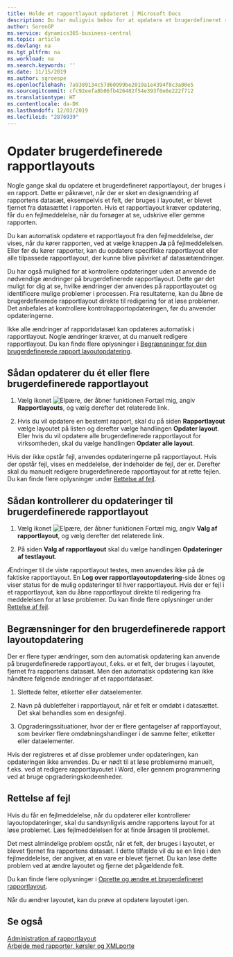 ```yaml
---
title: Holde et rapportlayout opdateret | Microsoft Docs
description: Du har muligvis behov for at opdatere et brugerdefineret rapportlayout, der bruges i en rapport. Dette er påkrævet, når der er sket en designændring af rapportens datasæt, eksempelvis et felt, der bruges i layoutet, er blevet fjernet fra datasættet i rapporten.
author: SorenGP
ms.service: dynamics365-business-central
ms.topic: article
ms.devlang: na
ms.tgt_pltfrm: na
ms.workload: na
ms.search.keywords: ''
ms.date: 11/15/2019
ms.author: sgroespe
ms.openlocfilehash: 7a9389134c57d60999be2019a1e4394f8c3a00e5
ms.sourcegitcommit: cfc92eefa8b06fb426482f54e393f0e6e222f712
ms.translationtype: HT
ms.contentlocale: da-DK
ms.lasthandoff: 12/03/2019
ms.locfileid: "2876939"
---
```

# <a name="update-custom-report-layouts"></a>Opdater brugerdefinerede rapportlayouts
Nogle gange skal du opdatere et brugerdefineret rapportlayout, der bruges i en rapport. Dette er påkrævet, når der er sket en designændring af rapportens datasæt, eksempelvis et felt, der bruges i layoutet, er blevet fjernet fra datasættet i rapporten. Hvis et rapportlayout kræver opdatering, får du en fejlmeddelelse, når du forsøger at se, udskrive eller gemme rapporten.  

Du kan automatisk opdatere et rapportlayout fra den fejlmeddelelse, der vises, når du kører rapporten, ved at vælge knappen **Ja** på fejlmeddelelsen. Eller før du kører rapporter, kan du opdatere specifikke rapportlayout eller alle tilpassede rapportlayout, der kunne blive påvirket af datasætændringer.  

Du har også mulighed for at kontrollere opdateringer uden at anvende de nødvendige ændringer på brugerdefinerede rapportlayout. Dette gør det muligt for dig at se, hvilke ændringer der anvendes på rapportlayoutet og identificere mulige problemer i processen. Fra resultaterne, kan du åbne de brugerdefinerede rapportlayout direkte til redigering for at løse problemer. Det anbefales at kontrollere kontrolrapportopdateringen, før du anvender opdateringerne.  

Ikke alle ændringer af rapportdatasæt kan opdateres automatisk i rapportlayout. Nogle ændringer kræver, at du manuelt redigere rapportlayout. Du kan finde flere oplysninger i [Begrænsninger for den brugerdefinerede rapport layoutopdatering](ui-update-report-layouts.md#UpdateLimitations).  

## <a name="to-update-one-or-more-custom-report-layouts"></a>Sådan opdaterer du ét eller flere brugerdefinerede rapportlayout  

1.  Vælg ikonet ![Elpære, der åbner funktionen Fortæl mig](media/ui-search/search_small.png "Fortæl mig, hvad du vil foretage dig"), angiv **Rapportlayouts**, og vælg derefter det relaterede link.  

2.  Hvis du vil opdatere en bestemt rapport, skal du på siden **Rapportlayout** vælge layoutet på listen og derefter vælge handlingen **Opdater layout**. Eller hvis du vil opdatere alle brugerdefinerede rapportlayout for virksomheden, skal du vælge handlingen **Opdater alle layout**.  

Hvis der ikke opstår fejl, anvendes opdateringerne på rapportlayout. Hvis der opstår fejl, vises en meddelelse, der indeholder de fejl, der er. Derefter skal du manuelt redigere brugerdefinerede rapportlayout for at rette fejlen. Du kan finde flere oplysninger under [Rettelse af fejl](ui-update-report-layouts.md#FixErrors).  

## <a name="to-test-custom-report-layout-updates"></a>Sådan kontrollerer du opdateringer til brugerdefinerede rapportlayout  

1.  Vælg ikonet ![Elpære, der åbner funktionen Fortæl mig](media/ui-search/search_small.png "Fortæl mig, hvad du vil foretage dig"), angiv **Valg af rapportlayout**, og vælg derefter det relaterede link.  

2.  På siden **Valg af rapportlayout** skal du vælge handlingen **Opdateringer af testlayout**.  

 Ændringer til de viste rapportlayout testes, men anvendes ikke på de faktiske rapportlayout. En **Log over rapportlayoutopdatering**-side åbnes og viser status for de mulig opdateringer til hver rapportlayout. Hvis der er fejl i et rapportlayout, kan du åbne rapportlayout direkte til redigering fra meddelelsen for at løse problemer. Du kan finde flere oplysninger under [Rettelse af fejl](ui-update-report-layouts.md#FixErrors).  

##  <a name="UpdateLimitations"></a> Begrænsninger for den brugerdefinerede rapport layoutopdatering  
 Der er flere typer ændringer, som den automatisk opdatering kan anvende på brugerdefinerede rapportlayout, f.eks. er et felt, der bruges i layoutet, fjernet fra rapportens datasæt. Men den automatisk opdatering kan ikke håndtere følgende ændringer af et rapportdatasæt.  

1.  Slettede felter, etiketter eller dataelementer.  

2.  Navn på dubletfelter i rapportlayout, når et felt er omdøbt i datasættet. Det skal behandles som en designfejl.  

3.  Opgraderingssituationer, hvor der er flere gentagelser af rapportlayout, som bevirker flere omdøbningshandlinger i de samme felter, etiketter eller dataelementer.  

 Hvis der registreres et af disse problemer under opdateringen, kan opdateringen ikke anvendes. Du er nødt til at løse problemerne manuelt, f.eks. ved at redigere rapportlayoutet i Word, eller gennem programmering ved at bruge opgraderingskodeenheder.  

##  <a name="FixErrors"></a> Rettelse af fejl  
 Hvis du får en fejlmeddelelse, når du opdaterer eller kontrollerer layoutopdateringer, skal du sandsynligvis ændre rapportens layout for at løse problemet. Læs fejlmeddelelsen for at finde årsagen til problemet.  

 Det mest almindelige problem opstår, når et felt, der bruges i layoutet, er blevet fjernet fra rapportens datasæt. I dette tilfælde vil du se en linje i den fejlmeddelelse, der angiver, at en vare er blevet fjernet. Du kan løse dette problem ved at ændre layoutet og fjerne det pågældende felt.  

 Du kan finde flere oplysninger i [Oprette og ændre et brugerdefineret rapportlayout](ui-how-create-custom-report-layout.md#ModifyCustomLayout).  

 Når du ændrer layoutet, kan du prøve at opdatere layoutet igen.  

## <a name="see-also"></a>Se også  
 [Administration af rapportlayout](ui-manage-report-layouts.md)  
 [Arbejde med rapporter, kørsler og XMLporte](ui-work-report.md)  
